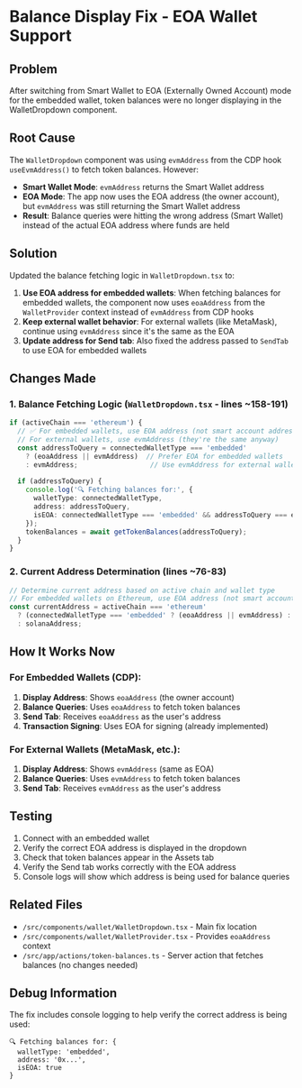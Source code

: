 # Balance Display Fix - EOA Wallet Support

## Problem
After switching from Smart Wallet to EOA (Externally Owned Account) mode for the embedded wallet, token balances were no longer displaying in the WalletDropdown component.

## Root Cause
The `WalletDropdown` component was using `evmAddress` from the CDP hook `useEvmAddress()` to fetch token balances. However:

- **Smart Wallet Mode**: `evmAddress` returns the Smart Wallet address
- **EOA Mode**: The app now uses the EOA address (the owner account), but `evmAddress` was still returning the Smart Wallet address
- **Result**: Balance queries were hitting the wrong address (Smart Wallet) instead of the actual EOA address where funds are held

## Solution
Updated the balance fetching logic in `WalletDropdown.tsx` to:

1. **Use EOA address for embedded wallets**: When fetching balances for embedded wallets, the component now uses `eoaAddress` from the `WalletProvider` context instead of `evmAddress` from CDP hooks
2. **Keep external wallet behavior**: For external wallets (like MetaMask), continue using `evmAddress` since it's the same as the EOA
3. **Update address for Send tab**: Also fixed the address passed to `SendTab` to use EOA for embedded wallets

## Changes Made

### 1. Balance Fetching Logic (`WalletDropdown.tsx` - lines ~158-191)
```typescript
if (activeChain === 'ethereum') {
  // ✅ For embedded wallets, use EOA address (not smart account address)
  // For external wallets, use evmAddress (they're the same anyway)
  const addressToQuery = connectedWalletType === 'embedded' 
    ? (eoaAddress || evmAddress)  // Prefer EOA for embedded wallets
    : evmAddress;                  // Use evmAddress for external wallets
  
  if (addressToQuery) {
    console.log('🔍 Fetching balances for:', { 
      walletType: connectedWalletType, 
      address: addressToQuery,
      isEOA: connectedWalletType === 'embedded' && addressToQuery === eoaAddress
    });
    tokenBalances = await getTokenBalances(addressToQuery);
  }
}
```

### 2. Current Address Determination (lines ~76-83)
```typescript
// Determine current address based on active chain and wallet type
// For embedded wallets on Ethereum, use EOA address (not smart account)
const currentAddress = activeChain === 'ethereum' 
  ? (connectedWalletType === 'embedded' ? (eoaAddress || evmAddress) : evmAddress)
  : solanaAddress;
```

## How It Works Now

### For Embedded Wallets (CDP):
1. **Display Address**: Shows `eoaAddress` (the owner account)
2. **Balance Queries**: Uses `eoaAddress` to fetch token balances
3. **Send Tab**: Receives `eoaAddress` as the user's address
4. **Transaction Signing**: Uses EOA for signing (already implemented)

### For External Wallets (MetaMask, etc.):
1. **Display Address**: Shows `evmAddress` (same as EOA)
2. **Balance Queries**: Uses `evmAddress` to fetch token balances
3. **Send Tab**: Receives `evmAddress` as the user's address

## Testing
1. Connect with an embedded wallet
2. Verify the correct EOA address is displayed in the dropdown
3. Check that token balances appear in the Assets tab
4. Verify the Send tab works correctly with the EOA address
5. Console logs will show which address is being used for balance queries

## Related Files
- `/src/components/wallet/WalletDropdown.tsx` - Main fix location
- `/src/components/wallet/WalletProvider.tsx` - Provides `eoaAddress` context
- `/src/app/actions/token-balances.ts` - Server action that fetches balances (no changes needed)

## Debug Information
The fix includes console logging to help verify the correct address is being used:
```
🔍 Fetching balances for: {
  walletType: 'embedded',
  address: '0x...',
  isEOA: true
}
```
